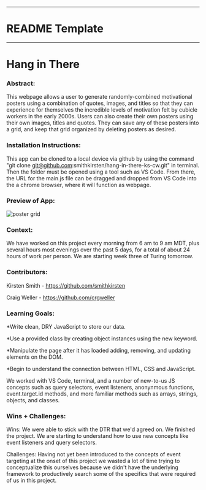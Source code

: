 ______________________________________________________  
# README Template  
______________________________________________________  

# Hang in There  

### Abstract:
This webpage allows a user to generate randomly-combined motivational posters using a combination of quotes, images, and titles so that they can experience for themselves the incredible levels of motivation felt by cubicle workers in the early 2000s. Users can also create their own posters using their own images, titles and quotes. They can save any of these posters into a grid, and keep that grid organized by deleting posters as desired. 

### Installation Instructions:

This app can be cloned to a local device via github by using the command "git clone git@github.com:smithkirsten/hang-in-there-ks-cw.git" in terminal. Then the folder must be opened using a tool such as VS Code. From there, the URL for the main.js file can be dragged and dropped from VS Code into the a chrome browser, where it will function as webpage. 

### Preview of App:

![poster grid](https://user-images.githubusercontent.com/113863021/197409786-e5cff69b-0ae7-4ad2-8d2d-60af6b262523.png)


### Context:

We have worked on this project every morning from 6 am to 9 am MDT, plus several hours most evenings over the past 5 days, for a total of about 24 hours of work per person. We are starting week three of Turing tomorrow. 

### Contributors:

Kirsten Smith - https://github.com/smithkirsten

Craig Weller - https://github.com/crgweller


### Learning Goals:

*Write clean, DRY JavaScript to store our data.

*Use a provided class by creating object instances using the new keyword.

*Manipulate the page after it has loaded adding, removing, and updating elements on the DOM.

*Begin to understand the connection between HTML, CSS and JavaScript.

We worked with VS Code, terminal, and a number of new-to-us JS concepts such as query selectors, event listeners, anonynmous functions, event.target.id methods, and more familiar methods such as arrays, strings, objects, and classes. 

### Wins + Challenges:

Wins: We were able to stick with the DTR that we'd agreed on. We finished the project. We are starting to understand how to use new concepts like event listeners and query selectors. 

Challenges: Having not yet been introduced to the concepts of event targeting at the onset of this project we wasted a lot of time trying to conceptualize this ourselves because we didn't have the underlying framework to productively search some of the specifics that were required of us in this project. 

